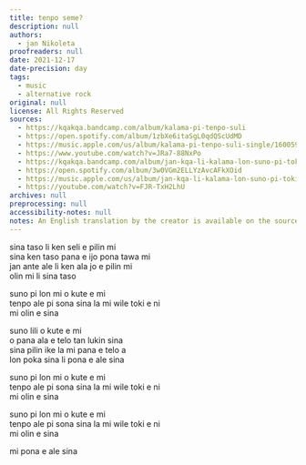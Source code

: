```yaml
---
title: tenpo seme?
description: null
authors:
  - jan Nikoleta
proofreaders: null
date: 2021-12-17
date-precision: day
tags:
  - music
  - alternative rock
original: null
license: All Rights Reserved
sources:
  - https://kqakqa.bandcamp.com/album/kalama-pi-tenpo-suli
  - https://open.spotify.com/album/1zbXe6itaSgL0qdQScUdMD
  - https://music.apple.com/us/album/kalama-pi-tenpo-suli-single/1600599543
  - https://www.youtube.com/watch?v=JRa7-88NxPo
  - https://kqakqa.bandcamp.com/album/jan-kqa-li-kalama-lon-suno-pi-toki-pona-lon-tenpo-sike-nanpa-2023
  - https://open.spotify.com/album/3w0VGm2ELLYzAvcAFkXOid
  - https://music.apple.com/us/album/jan-kqa-li-kalama-lon-suno-pi-toki-pona-lon-tenpo-sike/1703886265
  - https://youtube.com/watch?v=FJR-TxH2LhU
archives: null
preprocessing: null
accessibility-notes: null
notes: An English translation by the creator is available on the sources
---
```


sina taso li ken seli e pilin mi  \
sina ken taso pana e ijo pona tawa mi  \
jan ante ale li ken ala jo e pilin mi  \
olin mi li sina taso

suno pi lon mi o kute e mi  \
tenpo ale pi sona sina la mi wile toki e ni  \
mi olin e sina

suno lili o kute e mi  \
o pana ala e telo tan lukin sina  \
sina pilin ike la mi pana e telo a  \
lon poka sina li pona e ale sina

suno pi lon mi o kute e mi  \
tenpo ale pi sona sina la mi wile toki e ni  \
mi olin e sina

suno pi lon mi o kute e mi  \
tenpo ale pi sona sina la mi wile toki e ni  \
mi olin e sina

mi pona e ale sina